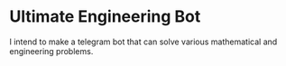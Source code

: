 # Ultimate Engineering Bot

I intend to make a telegram bot that can solve various mathematical and engineering
problems.
